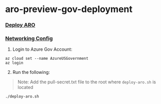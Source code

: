 # aro-preview-gov-deployment

### [Deploy ARO](https://docs.microsoft.com/en-us/azure/openshift/tutorial-create-cluster)
### [Networking Config](https://docs.microsoft.com/en-us/azure/openshift/concepts-networking#whats-new-in-openshift-45)

1. Login to Azure Gov Account:

```
az cloud set --name AzureUSGovernment
az login
```

2. Run the following:

> Note: Add the pull-secret.txt file to the root where `deploy-aro.sh` is located

```
./deploy-aro.sh
```